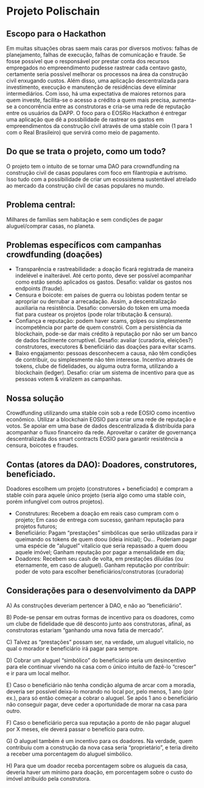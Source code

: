 # Projeto Polischain

## Escopo para o Hackathon

Em muitas situações obras saem mais caras por diversos motivos: falhas de planejamento, falhas de execução, falhas de comunicação e fraude. Se fosse possível que o responsável por prestar conta dos recursos empregados no empreendimento pudesse rastrear cada centavo gasto, certamente seria possível melhorar os processos na área da construção civil enxugando custos. Além disso, uma aplicação descentralizada para investimento, execução e manutenção de residências deve eliminar intermediários. Com isso, há uma expectativa de maiores retornos para quem investe, facilita-se o acesso a crédito a quem mais precisa, aumenta-se a concorrência entre as construtoras e cria-se uma rede de reputação entre os usuários da DAPP.
O foco para o EOSRio Hackathon é entregar uma aplicação que dê a possbilidade de rastrear os gastos em empreendimentos da construção civil através de uma stable coin (1 para 1 com o Real Brasileiro) que servirá como meio de pagamento.

## Do que se trata o projeto, como um todo?

O projeto tem o intuito de se tornar uma DAO para crowndfunding na construção civil de casas populares com foco em filantropia e autrismo. Isso tudo com a possibilidade de criar um ecossistema sustentável atrelado ao mercado da construção civil de casas populares no mundo.

## Problema central:

Milhares de famílias sem habitação e sem condições de pagar aluguel/comprar casas, no planeta.

## Problemas específicos com campanhas crowdfunding (doações)

- Transparência e rastreabilidade: a doação ficará registrada de maneira indelével e inalterável. Até certo ponto, deve ser possível acompanhar como estão sendo aplicados os gastos. Desafio: validar os gastos nos endpoints (fraude).
- Censura e boicote: em países de guerra ou lobistas podem tentar se apropriar ou derrubar a arrecadação. Assim, a descentralização auxiliaria na resistência. Desafio: conversão do token em uma moeda fiat para custear os projetos (pode rolar tributação & censura).
- Confiança e reputação: podem haver scams, golpes ou simplesmente incompetência por parte de quem constrói. Com a persistência da blockchain, pode-se dar mais crédito à reputação por não ser um banco de dados facilmente corruptível. Desafio: avaliar (curadoria, eleições?) construtores, executores & beneficiário das doações para evitar scams.
- Baixo engajamento: pessoas desconhecem a causa, não têm condições de contribuir, ou simplesmente não têm interesse. Incentivo através de tokens, clube de fidelidades, ou alguma outra forma, utilizando a blockchain (ledger). Desafio: criar um sistema de incentivo para que as pessoas votem & viralizem as campanhas.

## Nossa solução

Crowdfunding utilizando uma stable coin sob a rede EOSIO como incentivo econômico. Utilizar a blockchain EOSIO para criar uma rede de reputação e votos. Se apoiar em uma base de dados descentralizada & distribuída para acompanhar o fluxo financeiro da rede. Aproveitar o caráter de governança descentralizada dos smart contracts EOSIO para garantir resistência a censura, boicotes e fraudes.

## Contas (atores da DAO): Doadores, construtores, beneficiado.

Doadores escolhem um projeto (construtores + beneficiado) e compram a stable coin para aquele único projeto (seria algo como uma stable coin, porém infungível com outros projetos).

- Construtures: 
		Recebem a doação em reais caso cumpram com o projeto;
		Em caso de entrega com sucesso, ganham reputação para projetos futuros;
- Beneficiário:
    Pagam “prestações” simbólicas que serão utilizadas para ir queimando os tokens de quem doou (ideia inicial);
    Ou... Poderiam pagar uma espécie de “aluguel” vitalício que seria repassado a quem doou aquele imóvel;
    Ganham reputação por pagar a mensalidade em dia;
- Doadores:
    Recebem seu cash de volta, em prestações diluídas (ou eternamente, em caso de aluguel).
    Ganham reputação por contribuir: poder de voto para escolher beneficiários/construtoras (curadoria)

## Considerações para o desenvolvimento da DAPP

A) As construções deveriam pertencer à DAO, e não ao “beneficiário”.

B) Pode-se pensar em outras formas de incentivo para os doadores, como um clube de fidelidade que dê desconto junto aos construtoras, afinal, as construtoras estariam “ganhando uma nova fatia de mercado”.

C) Talvez as “prestações” possam ser, na verdade, um aluguel vitalício, no qual o morador e beneficiário irá pagar para sempre. 

D) Cobrar um aluguel “simbólico” do beneficiário seria um desincentivo para ele continuar vivendo na casa com o único intuito de fazê-lo “crescer” e ir para um local melhor. 

E) Caso o beneficiário não tenha condição alguma de arcar com a moradia, deveria ser possível deixa-lo morando no local por, pelo menos, 1 ano (por ex.), para só então começar a cobrar o aluguel. Se após 1 ano o beneficiário não conseguir pagar, deve ceder a oportunidade de morar na casa para outro.

F) Caso o beneficiário perca sua reputação a ponto de não pagar aluguel por X meses, ele deverá passar o benefício para outro.

G) O aluguel também é um incentivo para os doadores. Na verdade, quem contribuiu com a construção da nova casa seria “proprietário”, e teria direito a receber uma porcentagem do aluguel simbólico.

H) Para que um doador receba porcentagem sobre os alugueis da casa, deveria haver um mínimo para doação, em porcentagem sobre o custo do imóvel atribuído pela construtora. 

